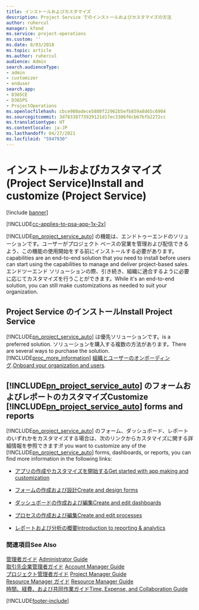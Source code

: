 ```yaml
---
title: インストールおよびカスタマイズ
description: Project Service でのインストールおよびカスタマイズの方法
author: ruhercul
manager: kfend
ms.service: project-operations
ms.custom: ''
ms.date: 8/03/2018
ms.topic: article
ms.author: ruhercul
audience: Admin
search.audienceType:
- admin
- customizer
- enduser
search.app:
- D365CE
- D365PS
- ProjectOperations
ms.openlocfilehash: cbce900adece5880f22962b5efb859a8d65c6904
ms.sourcegitcommit: 3d78338773929121d17ec3386f6cb67bfb2272cc
ms.translationtype: HT
ms.contentlocale: ja-JP
ms.lasthandoff: 04/27/2021
ms.locfileid: "5947930"
---
```

# <a name="install-and-customize-project-service"></a><span data-ttu-id="03168-103">インストールおよびカスタマイズ (Project Service)</span><span class="sxs-lookup"><span data-stu-id="03168-103">Install and customize (Project Service)</span></span>

[!include [banner](../includes/psa-now-project-operations.md)]

[!INCLUDE[cc-applies-to-psa-app-1x-2x](../includes/cc-applies-to-psa-app-1x-2x.md)]

[!INCLUDE[pn_project_service_auto](../includes/pn-project-service-auto.md)] <span data-ttu-id="03168-104">の機能は、エンドトゥーエンドのソリューションです。ユーザーがプロジェクト ベースの営業を管理および配信できるよう、この機能の使用開始をする前にインストールする必要があります。</span><span class="sxs-lookup"><span data-stu-id="03168-104">capabilities are an end-to-end solution that you need to install before users can start using the capabilities to manage and deliver project-based sales.</span></span> <span data-ttu-id="03168-105">エンドツーエンド ソリューションの際、引き続き、組織に適合するように必要に応じてカスタマイズを行うことができます。</span><span class="sxs-lookup"><span data-stu-id="03168-105">While it's an end-to-end solution, you can still make customizations as needed to suit your organization.</span></span>  
<!-- TODO: I expect to find the information on how to get and install this here. Please find that and add it here. Same for Project Service.--> 
  
## <a name="install-project-service"></a><span data-ttu-id="03168-106">Project Service のインストール</span><span class="sxs-lookup"><span data-stu-id="03168-106">Install Project Service</span></span>  
 [!INCLUDE[pn_project_service_auto](../includes/pn-project-service-auto.md)] <span data-ttu-id="03168-107">は優先ソリューションです。</span><span class="sxs-lookup"><span data-stu-id="03168-107">is a preferred solution.</span></span> <span data-ttu-id="03168-108">ソリューションを購入する複数の方法があります。</span><span class="sxs-lookup"><span data-stu-id="03168-108">There are several ways to purchase the solution.</span></span> [!INCLUDE[proc_more_information](../includes/proc-more-information.md)] <span data-ttu-id="03168-109">[組織とユーザーのオンボーディング](/dynamics365/customerengagement/on-premises/admin/onboard-your-organization-and-users-to-dynamics-365-online).</span><span class="sxs-lookup"><span data-stu-id="03168-109">[Onboard your organization and users](/dynamics365/customerengagement/on-premises/admin/onboard-your-organization-and-users-to-dynamics-365-online).</span></span>  
  
## <a name="customize-pn_project_service_auto-forms-and-reports"></a><span data-ttu-id="03168-110">[!INCLUDE[pn_project_service_auto](../includes/pn-project-service-auto.md)] のフォームおよびレポートのカスタマイズ</span><span class="sxs-lookup"><span data-stu-id="03168-110">Customize [!INCLUDE[pn_project_service_auto](../includes/pn-project-service-auto.md)] forms and reports</span></span>  
 <span data-ttu-id="03168-111">[!INCLUDE[pn_project_service_auto](../includes/pn-project-service-auto.md)] のフォーム、ダッシュボード、レポートのいずれかをカスタマイズする場合は、次のリンクからカスタマイズに関する詳細情報を参照できます:</span><span class="sxs-lookup"><span data-stu-id="03168-111">If you want to customize any of the [!INCLUDE[pn_project_service_auto](../includes/pn-project-service-auto.md)] forms, dashboards, or reports, you can find more information in the following links:</span></span>  
  
- [<span data-ttu-id="03168-112">アプリの作成やカスタマイズを開始する</span><span class="sxs-lookup"><span data-stu-id="03168-112">Get started with app making and customization</span></span>](/dynamics365/customerengagement/on-premises/customize/getting-started-customization)  
  
- [<span data-ttu-id="03168-113">フォームの作成および設計</span><span class="sxs-lookup"><span data-stu-id="03168-113">Create and design forms</span></span>](/dynamics365/customerengagement/on-premises/customize/create-design-forms)  
  
- [<span data-ttu-id="03168-114">ダッシュボードの作成および編集</span><span class="sxs-lookup"><span data-stu-id="03168-114">Create and edit dashboards</span></span>](/dynamics365/customerengagement/on-premises/customize/create-edit-dashboards)  
  
- [<span data-ttu-id="03168-115">プロセスの作成および編集</span><span class="sxs-lookup"><span data-stu-id="03168-115">Create and edit processes</span></span>](/dynamics365/customerengagement/on-premises/customize/guide-staff-through-common-tasks-processes)  
  
- [<span data-ttu-id="03168-116">レポートおよび分析の概要</span><span class="sxs-lookup"><span data-stu-id="03168-116">Introduction to reporting & analytics</span></span>](/dynamics365/customerengagement/on-premises/analytics/reporting-analytics-with-dynamics-365)  
  
### <a name="see-also"></a><span data-ttu-id="03168-117">関連項目</span><span class="sxs-lookup"><span data-stu-id="03168-117">See Also</span></span>  
 <span data-ttu-id="03168-118">[管理者ガイド](../psa/admin-guide.md) </span><span class="sxs-lookup"><span data-stu-id="03168-118">[Administrator Guide](../psa/admin-guide.md) </span></span>  
 <span data-ttu-id="03168-119">[取引先企業管理者ガイド](../psa/account-manager-guide.md) </span><span class="sxs-lookup"><span data-stu-id="03168-119">[Account Manager Guide](../psa/account-manager-guide.md) </span></span>  
 <span data-ttu-id="03168-120">[プロジェクト管理者ガイド](../psa/project-manager-guide.md) </span><span class="sxs-lookup"><span data-stu-id="03168-120">[Project Manager Guide](../psa/project-manager-guide.md) </span></span>  
 <span data-ttu-id="03168-121">[Resource Manager ガイド](../psa/resource-manager-guide.md) </span><span class="sxs-lookup"><span data-stu-id="03168-121">[Resource Manager Guide](../psa/resource-manager-guide.md) </span></span>  
 [<span data-ttu-id="03168-122">時間、経費、および共同作業ガイド</span><span class="sxs-lookup"><span data-stu-id="03168-122">Time, Expense, and Collaboration Guide</span></span>](../psa/time-expense-collaboration-guide.md)


[!INCLUDE[footer-include](../includes/footer-banner.md)]